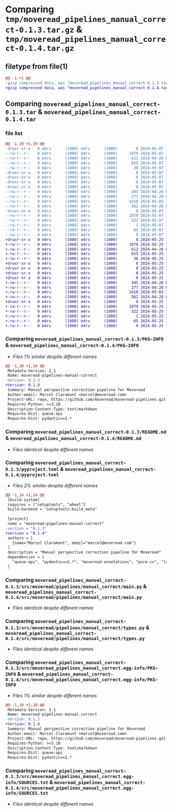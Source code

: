 # Comparing `tmp/moveread_pipelines_manual_correct-0.1.3.tar.gz` & `tmp/moveread_pipelines_manual_correct-0.1.4.tar.gz`

## filetype from file(1)

```diff
@@ -1 +1 @@
-gzip compressed data, was "moveread_pipelines_manual_correct-0.1.3.tar", last modified: Tue May  7 18:50:32 2024, max compression
+gzip compressed data, was "moveread_pipelines_manual_correct-0.1.4.tar", last modified: Sat May 25 11:11:03 2024, max compression
```

## Comparing `moveread_pipelines_manual_correct-0.1.3.tar` & `moveread_pipelines_manual_correct-0.1.4.tar`

### file list

```diff
@@ -1,19 +1,19 @@
-drwxr-xr-x   0 m4rs      (1000) m4rs      (1000)        0 2024-05-07 18:50:32.043275 moveread_pipelines_manual_correct-0.1.3/
--rw-r--r--   0 m4rs      (1000) m4rs      (1000)     1079 2024-05-07 18:50:32.043275 moveread_pipelines_manual_correct-0.1.3/PKG-INFO
--rw-r--r--   0 m4rs      (1000) m4rs      (1000)      612 2024-04-26 06:03:25.000000 moveread_pipelines_manual_correct-0.1.3/README.md
--rw-r--r--   0 m4rs      (1000) m4rs      (1000)      655 2024-05-07 18:50:30.000000 moveread_pipelines_manual_correct-0.1.3/pyproject.toml
--rw-r--r--   0 m4rs      (1000) m4rs      (1000)       38 2024-05-07 18:50:32.053274 moveread_pipelines_manual_correct-0.1.3/setup.cfg
-drwxr-xr-x   0 m4rs      (1000) m4rs      (1000)        0 2024-05-07 18:50:32.043275 moveread_pipelines_manual_correct-0.1.3/src/
-drwxr-xr-x   0 m4rs      (1000) m4rs      (1000)        0 2024-05-07 18:50:32.043275 moveread_pipelines_manual_correct-0.1.3/src/moveread/
-drwxr-xr-x   0 m4rs      (1000) m4rs      (1000)        0 2024-05-07 18:50:32.043275 moveread_pipelines_manual_correct-0.1.3/src/moveread/pipelines/
-drwxr-xr-x   0 m4rs      (1000) m4rs      (1000)        0 2024-05-07 18:50:32.043275 moveread_pipelines_manual_correct-0.1.3/src/moveread/pipelines/manual_correct/
--rw-r--r--   0 m4rs      (1000) m4rs      (1000)      345 2024-04-26 05:57:47.000000 moveread_pipelines_manual_correct-0.1.3/src/moveread/pipelines/manual_correct/__init__.py
--rw-r--r--   0 m4rs      (1000) m4rs      (1000)      277 2024-04-28 09:09:59.000000 moveread_pipelines_manual_correct-0.1.3/src/moveread/pipelines/manual_correct/__init__.pyi
--rw-r--r--   0 m4rs      (1000) m4rs      (1000)     1410 2024-05-03 10:35:34.000000 moveread_pipelines_manual_correct-0.1.3/src/moveread/pipelines/manual_correct/main.py
--rw-r--r--   0 m4rs      (1000) m4rs      (1000)      562 2024-04-28 09:11:27.000000 moveread_pipelines_manual_correct-0.1.3/src/moveread/pipelines/manual_correct/types.py
-drwxr-xr-x   0 m4rs      (1000) m4rs      (1000)        0 2024-05-07 18:50:32.043275 moveread_pipelines_manual_correct-0.1.3/src/moveread_pipelines_manual_correct.egg-info/
--rw-r--r--   0 m4rs      (1000) m4rs      (1000)     1079 2024-05-07 18:50:32.000000 moveread_pipelines_manual_correct-0.1.3/src/moveread_pipelines_manual_correct.egg-info/PKG-INFO
--rw-r--r--   0 m4rs      (1000) m4rs      (1000)      522 2024-05-07 18:50:32.000000 moveread_pipelines_manual_correct-0.1.3/src/moveread_pipelines_manual_correct.egg-info/SOURCES.txt
--rw-r--r--   0 m4rs      (1000) m4rs      (1000)        1 2024-05-07 18:50:32.000000 moveread_pipelines_manual_correct-0.1.3/src/moveread_pipelines_manual_correct.egg-info/dependency_links.txt
--rw-r--r--   0 m4rs      (1000) m4rs      (1000)       65 2024-05-07 18:50:32.000000 moveread_pipelines_manual_correct-0.1.3/src/moveread_pipelines_manual_correct.egg-info/requires.txt
--rw-r--r--   0 m4rs      (1000) m4rs      (1000)        9 2024-05-07 18:50:32.000000 moveread_pipelines_manual_correct-0.1.3/src/moveread_pipelines_manual_correct.egg-info/top_level.txt
+drwxr-xr-x   0 m4rs      (1000) m4rs      (1000)        0 2024-05-25 11:11:03.833997 moveread_pipelines_manual_correct-0.1.4/
+-rw-r--r--   0 m4rs      (1000) m4rs      (1000)     1079 2024-05-25 11:11:03.833997 moveread_pipelines_manual_correct-0.1.4/PKG-INFO
+-rw-r--r--   0 m4rs      (1000) m4rs      (1000)      612 2024-04-26 06:03:25.000000 moveread_pipelines_manual_correct-0.1.4/README.md
+-rw-r--r--   0 m4rs      (1000) m4rs      (1000)      655 2024-05-25 11:10:59.000000 moveread_pipelines_manual_correct-0.1.4/pyproject.toml
+-rw-r--r--   0 m4rs      (1000) m4rs      (1000)       38 2024-05-25 11:11:03.833997 moveread_pipelines_manual_correct-0.1.4/setup.cfg
+drwxr-xr-x   0 m4rs      (1000) m4rs      (1000)        0 2024-05-25 11:11:03.833997 moveread_pipelines_manual_correct-0.1.4/src/
+drwxr-xr-x   0 m4rs      (1000) m4rs      (1000)        0 2024-05-25 11:11:03.833997 moveread_pipelines_manual_correct-0.1.4/src/moveread/
+drwxr-xr-x   0 m4rs      (1000) m4rs      (1000)        0 2024-05-25 11:11:03.833997 moveread_pipelines_manual_correct-0.1.4/src/moveread/pipelines/
+drwxr-xr-x   0 m4rs      (1000) m4rs      (1000)        0 2024-05-25 11:11:03.833997 moveread_pipelines_manual_correct-0.1.4/src/moveread/pipelines/manual_correct/
+-rw-r--r--   0 m4rs      (1000) m4rs      (1000)      345 2024-04-26 05:57:47.000000 moveread_pipelines_manual_correct-0.1.4/src/moveread/pipelines/manual_correct/__init__.py
+-rw-r--r--   0 m4rs      (1000) m4rs      (1000)      277 2024-04-28 09:09:59.000000 moveread_pipelines_manual_correct-0.1.4/src/moveread/pipelines/manual_correct/__init__.pyi
+-rw-r--r--   0 m4rs      (1000) m4rs      (1000)     1410 2024-05-03 10:35:34.000000 moveread_pipelines_manual_correct-0.1.4/src/moveread/pipelines/manual_correct/main.py
+-rw-r--r--   0 m4rs      (1000) m4rs      (1000)      562 2024-04-28 09:11:27.000000 moveread_pipelines_manual_correct-0.1.4/src/moveread/pipelines/manual_correct/types.py
+drwxr-xr-x   0 m4rs      (1000) m4rs      (1000)        0 2024-05-25 11:11:03.833997 moveread_pipelines_manual_correct-0.1.4/src/moveread_pipelines_manual_correct.egg-info/
+-rw-r--r--   0 m4rs      (1000) m4rs      (1000)     1079 2024-05-25 11:11:03.000000 moveread_pipelines_manual_correct-0.1.4/src/moveread_pipelines_manual_correct.egg-info/PKG-INFO
+-rw-r--r--   0 m4rs      (1000) m4rs      (1000)      522 2024-05-25 11:11:03.000000 moveread_pipelines_manual_correct-0.1.4/src/moveread_pipelines_manual_correct.egg-info/SOURCES.txt
+-rw-r--r--   0 m4rs      (1000) m4rs      (1000)        1 2024-05-25 11:11:03.000000 moveread_pipelines_manual_correct-0.1.4/src/moveread_pipelines_manual_correct.egg-info/dependency_links.txt
+-rw-r--r--   0 m4rs      (1000) m4rs      (1000)       65 2024-05-25 11:11:03.000000 moveread_pipelines_manual_correct-0.1.4/src/moveread_pipelines_manual_correct.egg-info/requires.txt
+-rw-r--r--   0 m4rs      (1000) m4rs      (1000)        9 2024-05-25 11:11:03.000000 moveread_pipelines_manual_correct-0.1.4/src/moveread_pipelines_manual_correct.egg-info/top_level.txt
```

### Comparing `moveread_pipelines_manual_correct-0.1.3/PKG-INFO` & `moveread_pipelines_manual_correct-0.1.4/PKG-INFO`

 * *Files 1% similar despite different names*

```diff
@@ -1,10 +1,10 @@
 Metadata-Version: 2.1
 Name: moveread-pipelines-manual-correct
-Version: 0.1.3
+Version: 0.1.4
 Summary: Manual perspective correction pipeline for Moveread
 Author-email: Marcel Claramunt <marcel@moveread.com>
 Project-URL: repo, https://github.com/moveread/moveread-pipelines.git
 Requires-Python: >=3.10
 Description-Content-Type: text/markdown
 Requires-Dist: queue-api
 Requires-Dist: pydantic==2.*
```

### Comparing `moveread_pipelines_manual_correct-0.1.3/README.md` & `moveread_pipelines_manual_correct-0.1.4/README.md`

 * *Files identical despite different names*

### Comparing `moveread_pipelines_manual_correct-0.1.3/pyproject.toml` & `moveread_pipelines_manual_correct-0.1.4/pyproject.toml`

 * *Files 2% similar despite different names*

```diff
@@ -1,14 +1,14 @@
 [build-system]
 requires = ["setuptools", "wheel"]
 build-backend = "setuptools.build_meta"
 
 [project]
 name = "moveread-pipelines-manual-correct"
-version = "0.1.3"
+version = "0.1.4"
 authors = [
   {name="Marcel Claramunt", email="marcel@moveread.com"}
 ]
 description = "Manual perspective correction pipeline for Moveread"
 dependencies = [
   "queue-api", "pydantic==2.*", "moveread-annotations", "pure-cv", "lazy-loader"
 ]
```

### Comparing `moveread_pipelines_manual_correct-0.1.3/src/moveread/pipelines/manual_correct/main.py` & `moveread_pipelines_manual_correct-0.1.4/src/moveread/pipelines/manual_correct/main.py`

 * *Files identical despite different names*

### Comparing `moveread_pipelines_manual_correct-0.1.3/src/moveread/pipelines/manual_correct/types.py` & `moveread_pipelines_manual_correct-0.1.4/src/moveread/pipelines/manual_correct/types.py`

 * *Files identical despite different names*

### Comparing `moveread_pipelines_manual_correct-0.1.3/src/moveread_pipelines_manual_correct.egg-info/PKG-INFO` & `moveread_pipelines_manual_correct-0.1.4/src/moveread_pipelines_manual_correct.egg-info/PKG-INFO`

 * *Files 1% similar despite different names*

```diff
@@ -1,10 +1,10 @@
 Metadata-Version: 2.1
 Name: moveread-pipelines-manual-correct
-Version: 0.1.3
+Version: 0.1.4
 Summary: Manual perspective correction pipeline for Moveread
 Author-email: Marcel Claramunt <marcel@moveread.com>
 Project-URL: repo, https://github.com/moveread/moveread-pipelines.git
 Requires-Python: >=3.10
 Description-Content-Type: text/markdown
 Requires-Dist: queue-api
 Requires-Dist: pydantic==2.*
```

### Comparing `moveread_pipelines_manual_correct-0.1.3/src/moveread_pipelines_manual_correct.egg-info/SOURCES.txt` & `moveread_pipelines_manual_correct-0.1.4/src/moveread_pipelines_manual_correct.egg-info/SOURCES.txt`

 * *Files identical despite different names*

